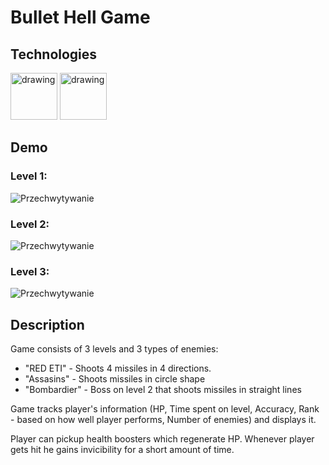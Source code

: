 # Bullet Hell Game

## Technologies
<img src="https://github.com/user-attachments/assets/6166e420-7607-4f51-b580-2da120402d41" alt="drawing" width="75"/>
<img src="https://github.com/user-attachments/assets/9820308a-5507-4574-8e48-bf01fa16c228" alt="drawing" width="75"/>

## Demo

<h3> Level 1: </h3>

![Przechwytywanie](https://user-images.githubusercontent.com/125133223/225207651-91e552d1-056e-425a-9f0d-301d35678e87.PNG)

<h3> Level 2: </h3>

![Przechwytywanie](https://user-images.githubusercontent.com/125133223/225208185-314815af-8497-48df-8aab-82da6e35c08d.PNG)

<h3> Level 3: </h3>

![Przechwytywanie](https://user-images.githubusercontent.com/125133223/225208259-ec7acc74-d7aa-4e6e-b817-014b0c8b099f.PNG)

## Description

Game consists of 3 levels and 3 types of enemies:
- "RED ETI" - Shoots 4 missiles in 4 directions.
- "Assasins" - Shoots missiles in circle shape
- "Bombardier" - Boss on level 2 that shoots missiles in straight lines

Game tracks player's information (HP, Time spent on level, Accuracy, Rank - based on how well player performs, Number of enemies) and displays it.

Player can pickup health boosters which regenerate HP.
Whenever player gets hit he gains invicibility for a short amount of time. 



